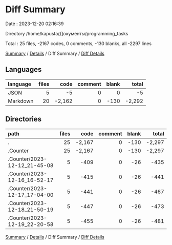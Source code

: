 # Diff Summary

Date : 2023-12-20 02:16:39

Directory /home/kapusta/Документы/programming_tasks

Total : 25 files,  -2167 codes, 0 comments, -130 blanks, all -2297 lines

[Summary](results.md) / [Details](details.md) / Diff Summary / [Diff Details](diff-details.md)

## Languages
| language | files | code | comment | blank | total |
| :--- | ---: | ---: | ---: | ---: | ---: |
| JSON | 5 | -5 | 0 | 0 | -5 |
| Markdown | 20 | -2,162 | 0 | -130 | -2,292 |

## Directories
| path | files | code | comment | blank | total |
| :--- | ---: | ---: | ---: | ---: | ---: |
| . | 25 | -2,167 | 0 | -130 | -2,297 |
| .Counter | 25 | -2,167 | 0 | -130 | -2,297 |
| .Counter/2023-12-12_21-45-08 | 5 | -409 | 0 | -26 | -435 |
| .Counter/2023-12-16_16-52-17 | 5 | -415 | 0 | -26 | -441 |
| .Counter/2023-12-17_17-04-00 | 5 | -441 | 0 | -26 | -467 |
| .Counter/2023-12-18_21-50-19 | 5 | -447 | 0 | -26 | -473 |
| .Counter/2023-12-19_22-20-58 | 5 | -455 | 0 | -26 | -481 |

[Summary](results.md) / [Details](details.md) / Diff Summary / [Diff Details](diff-details.md)